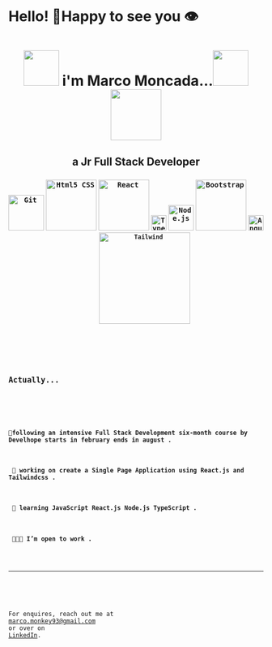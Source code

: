 # **Hello!** 🍌Happy to see you 👁 
<h1 align="center"><img src="https://c.tenor.com/Mtt_u2FtYBkAAAAC/coffee-code.gif" width="70"> i'm Marco Moncada...<img src="https://c.tenor.com/UTxKJNlZilwAAAAi/luffy-monkey-d-luffy.gif" width="70" ><img src="https://www.icegif.com/wp-content/uploads/2022/01/icegif-183.gif" width="100"> </h1>


<h2 align="center"><b>a Jr Full Stack Developer</b></h2>


<h3 align="center">
  <code><img alt="Git" src="https://git-scm.com/images/logos/1color-darkbg@2x.png" width="70"></code>
    <code><img alt="Html5 CSS" src="https://www.freepnglogos.com/uploads/html5-logo-png/html5-logo-devextreme-multi-purpose-controls-html-javascript-3.png" width="100" ></code>
    <code><img alt="React" src="https://img.shields.io/badge/React-20232a.svg?logo=react&logoColor=%2361DAFB" width="100"></code>
    <code><img alt="TypeScript" src="https://upload.wikimedia.org/wikipedia/commons/thumb/4/4c/Typescript_logo_2020.svg/1200px-Typescript_logo_2020.svg.png" width="30"></code>
    <code><img alt="Node.js" src="https://iconape.com/wp-content/png_logo_vector/node-js-2.png" width="50"></code>
    <code><img alt="Bootstrap" src="https://seeklogo.com/images/B/bootstrap-logo-69A1CCC10B-seeklogo.com.png" width="100"></code>
  <code><img alt="Angular" src="https://cdn.icon-icons.com/icons2/2108/PNG/512/angular_icon_130993.png" width="30" </code>
    <code><img alt="Tailwind" src="https://upload.wikimedia.org/wikipedia/commons/thumb/9/95/Tailwind_CSS_logo.svg/2560px-Tailwind_CSS_logo.svg.png" width="180">
  </code>
  
</h3>

<h2><code>Actually...</code></h2>

<br>
<h4>📙following an intensive Full Stack Development six-month course by <strong>Develhope</strong> starts in february ends in august .</h4>
<h4> 🔭 working on create a Single Page Application using React.js and Tailwindcss .</h4>
<h4> 🌱 learning JavaScript React.js Node.js TypeScript .</h4>
<h4> 👩🏻‍💻 I’m open to work .</h4>

---

<p align="center">

For enquires, reach out me at <a href="mailto:marco.monkey93@gmail.com">marco.monkey93@gmail.com</a> or over on <a href="https://www.linkedin.com/in/marco-monkey-moncada/" target="_blank">LinkedIn</a>.

</p>

